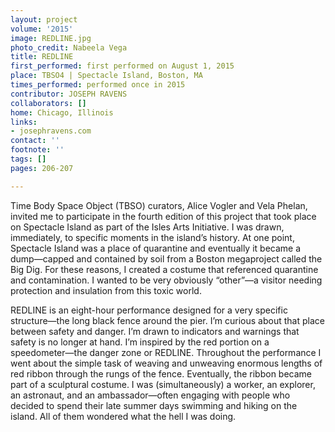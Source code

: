 ```yaml
---
layout: project
volume: '2015'
image: REDLINE.jpg
photo_credit: Nabeela Vega
title: REDLINE
first_performed: first performed on August 1, 2015
place: TBSO4 | Spectacle Island, Boston, MA
times_performed: performed once in 2015
contributor: JOSEPH RAVENS
collaborators: []
home: Chicago, Illinois
links:
- josephravens.com
contact: ''
footnote: ''
tags: []
pages: 206-207

---
```


Time Body Space Object (TBSO) curators, Alice Vogler and Vela Phelan, invited me to participate in the fourth edition of this project that took place on Spectacle Island as part of the Isles Arts Initiative. I was drawn, immediately, to specific moments in the island’s history. At one point, Spectacle Island was a place of quarantine and eventually it became a dump—capped and contained by soil from a Boston megaproject called the Big Dig. For these reasons, I created a costume that referenced quarantine and contamination. I wanted to be very obviously “other”—a visitor needing protection and insulation from this toxic world.

REDLINE is an eight-hour performance designed for a very specific structure—the long black fence around the pier. I’m curious about that place between safety and danger. I’m drawn to indicators and warnings that safety is no longer at hand. I’m inspired by the red portion on a speedometer—the danger zone or REDLINE. Throughout the performance I went about the simple task of weaving and unweaving enormous lengths of red ribbon through the rungs of the fence. Eventually, the ribbon became part of a sculptural costume. I was (simultaneously) a worker, an explorer, an astronaut, and an ambassador—often engaging with people who decided to spend their late summer days swimming and hiking on the island. All of them wondered what the hell I was doing.
